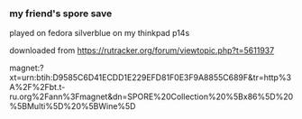 ### my friend's spore save

played on fedora silverblue on my thinkpad p14s

downloaded from https://rutracker.org/forum/viewtopic.php?t=5611937

magnet:?xt=urn:btih:D9585C6D41ECDD1E229EFD81F0E3F9A8855C689F&tr=http%3A%2F%2Fbt.t-ru.org%2Fann%3Fmagnet&dn=SPORE%20Collection%20%5Bx86%5D%20%5BMulti%5D%20%5BWine%5D

